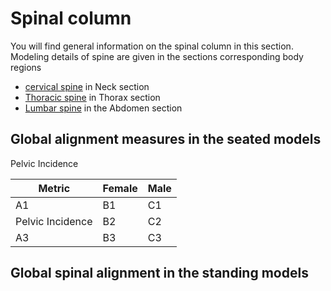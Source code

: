 # Spinal column

You will find general information on the spinal column in this section. Modeling details of spine are given in the sections corresponding body regions

- [cervical spine](../30-neck/#cervical-spine) in Neck section
- [Thoracic spine](../40-thorax/#thoracic-spine) in Thorax section
- [Lumbar spine](../50-abdomen/#lumbar-spine) in the Abdomen section

## Global alignment measures in the seated models

Pelvic Incidence

| Metric           | Female | Male |
|------------------|--------|------|
| A1               | B1     | C1   |
| Pelvic Incidence | B2     | C2   |
| A3               | B3     | C3   |

## Global spinal alignment in the standing models